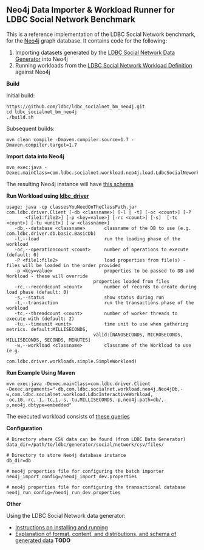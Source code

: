 Neo4j Data Importer & Workload Runner for LDBC Social Network Benchmark
---------------------

This is a reference implementation of the LDBC Social Network benchmark, for the [Neo4j](http://www.neo4j.org/) graph database.
It contains code for the following:

1. Importing datasets generated by the [LDBC Social Network Data Generator](https://github.com/ldbc/ldbc_socialnet_bm/tree/master/ldbc_socialnet_dbgen) into Neo4j
2. Running workloads from the [LDBC Social Network Workload Definition](https://github.com/ldbc/ldbc_socialnet_bm/tree/master/ldbc_socialnet_qgen) against Neo4j

**Build**

Initial build:

	https://github.com/ldbc/ldbc_socialnet_bm_neo4j.git
	cd ldbc_socialnet_bm_neo4j
	./build.sh

Subsequent builds:

	mvn clean compile -Dmaven.compiler.source=1.7 -Dmaven.compiler.target=1.7

**Import data into Neo4j**

	mvn exec:java -Dexec.mainClass=com.ldbc.socialnet.workload.neo4j.load.LdbcSocialNeworkNeo4jImporter
	
The resulting Neo4j instance will have [this schema](https://github.com/ldbc/ldbc_socialnet_bm_neo4j/wiki/Schema)

**Run Workload using [ldbc_driver](https://github.com/alexaverbuch/ldbc_driver)**

	usage: java -cp classesYouNeedOnTheClassPath.jar com.ldbc.driver.Client [-db <classname>] [-l | -t] [-oc <count>] [-P
	       <file1:file2>] [-p <key=value>] [-rc <count>] [-s]  [-tc <count>] [-tu <unit>] [-w <classname>]
	   -db,--database <classname>       classname of the DB to use (e.g. com.ldbc.driver.db.basic.BasicDb)
	   -l,--load                        run the loading phase of the workload
	   -oc,--operationcount <count>     number of operations to execute (default: 0)
	   -P <file1:file2>                 load properties from file(s) - files will be loaded in the order provided
	   -p <key=value>                   properties to be passed to DB and Workload - these will override
		                            properties loaded from files
	   -rc,--recordcount <count>        number of records to create during load phase (default: 0)
	   -s,--status                      show status during run
	   -t,--transaction                 run the transactions phase of the workload
	   -tc,--threadcount <count>        number of worker threads to execute with (default: 2)
	   -tu,--timeunit <unit>            time unit to use when gathering metrics. default:MILLISECONDS,
		                            valid:[NANOSECONDS, MICROSECONDS, MILLISECONDS, SECONDS, MINUTES]
	   -w,--workload <classname>        classname of the Workload to use (e.g.
		                            com.ldbc.driver.workloads.simple.SimpleWorkload)

**Run Example Using Maven**

	mvn exec:java -Dexec.mainClass=com.ldbc.driver.Client 
	-Dexec.arguments="-db,com.ldbc.socialnet.workload.neo4j.Neo4jDb,-w,com.ldbc.socialnet.workload.LdbcInteractiveWorkload,
	-oc,10,-rc,-1,-tc,1,-s,-tu,MILLISECONDS,-p,neo4j.path=db/,-p,neo4j.dbtype=embedded"
	
The executed workload consists of [these queries](https://github.com/ldbc/ldbc_socialnet_bm_neo4j/wiki/Queries)

**Configuration**

	# Directory where CSV data can be found (from LDBC Data Generator)
	data_dir=/path/to/ldbc/generator/social/network/csv/files/

	# Directory to store Neo4j database instance
	db_dir=db

	# neo4j properties file for configuring the batch importer
	neo4j_import_config=/neo4j_import_dev.properties

	# neo4j properties file for configuring the transactional database
	neo4j_run_config=/neo4j_run_dev.properties

**Other**

Using the LDBC Social Network data generator:

* [Instructions on installing and running](https://github.com/ldbc/ldbc_socialnet_bm/blob/master/ldbc_socialnet_dbgen/README.md)
* [Explanation of format, content, and distributions, and schema of generated data](todo) **TODO**
